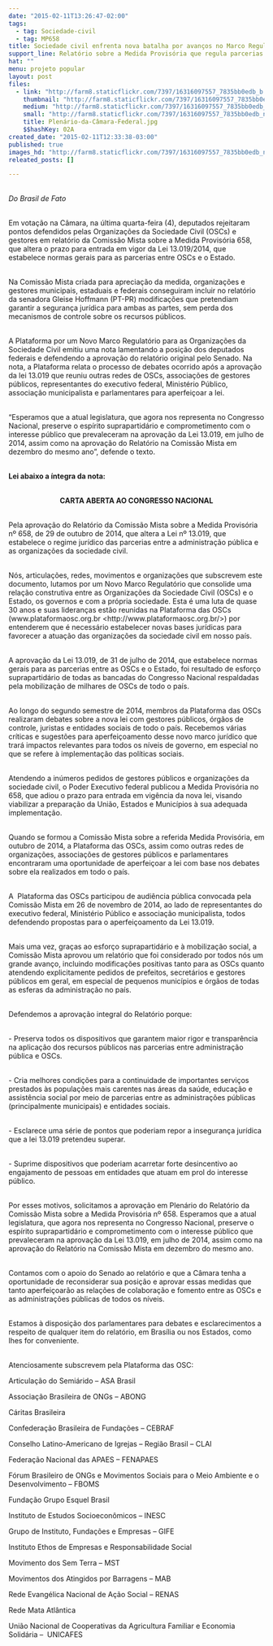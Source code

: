 ```yaml
---
date: "2015-02-11T13:26:47-02:00"
tags:
  - tag: Sociedade-civil
  - tag: MP658
title: Sociedade civil enfrenta nova batalha por avanços no Marco Regulatório
support_line: Relatório sobre a Medida Provisória que regula parcerias entre Estado e Sociedade civil foi alterado pela Câmara dos Deputados.
hat: ""
menu: projeto popular
layout: post
files:
  - link: "http://farm8.staticflickr.com/7397/16316097557_7835bb0edb_b.jpg"
    thumbnail: "http://farm8.staticflickr.com/7397/16316097557_7835bb0edb_t.jpg"
    medium: "http://farm8.staticflickr.com/7397/16316097557_7835bb0edb_z.jpg"
    small: "http://farm8.staticflickr.com/7397/16316097557_7835bb0edb_n.jpg"
    title: Plenário-da-Câmara-Federal.jpg
    $$hashKey: 02A
created_date: "2015-02-11T12:33:38-03:00"
published: true
images_hd: "http://farm8.staticflickr.com/7397/16316097557_7835bb0edb_n.jpg"
releated_posts: []

---
```

<p><br />
<em>Do Brasil de Fato </em></p>

<p><br />
Em vota&ccedil;&atilde;o na C&acirc;mara, na &uacute;ltima quarta-feira (4), deputados rejeitaram pontos defendidos pelas Organiza&ccedil;&otilde;es da Sociedade Civil (OSCs) e gestores em relat&oacute;rio da Comiss&atilde;o Mista sobre a Medida Provis&oacute;ria 658, que altera o prazo para entrada em vigor da Lei 13.019/2014, que estabelece normas gerais para as parcerias entre OSCs e o Estado.<br />
&nbsp;</p>

<p>Na Comiss&atilde;o Mista criada para aprecia&ccedil;&atilde;o da medida, organiza&ccedil;&otilde;es e gestores municipais, estaduais e federais conseguiram incluir no relat&oacute;rio da senadora Gleise Hoffmann (PT-PR) modifica&ccedil;&otilde;es que pretendiam garantir a seguran&ccedil;a jur&iacute;dica para ambas as partes, sem perda dos mecanismos de controle sobre os recursos p&uacute;blicos.<br />
&nbsp;</p>

<p>A Plataforma por um Novo Marco Regulat&oacute;rio para as Organiza&ccedil;&otilde;es da Sociedade Civil emitiu uma nota lamentando a posi&ccedil;&atilde;o dos deputados federais e defendendo a aprova&ccedil;&atilde;o do relat&oacute;rio original pelo Senado. Na nota, a Plataforma relata o processo de debates ocorrido ap&oacute;s a aprova&ccedil;&atilde;o da lei 13.019 que reuniu outras redes de OSCs, associa&ccedil;&otilde;es de gestores p&uacute;blicos, representantes do executivo federal, Minist&eacute;rio P&uacute;blico, associa&ccedil;&atilde;o municipalista e parlamentares para aperfei&ccedil;oar a lei.<br />
&nbsp;</p>

<p>&ldquo;Esperamos que a atual legislatura, que agora nos representa no Congresso Nacional, preserve o esp&iacute;rito suprapartid&aacute;rio e comprometimento com o interesse p&uacute;blico que prevaleceram na aprova&ccedil;&atilde;o da Lei 13.019, em julho de 2014, assim como na aprova&ccedil;&atilde;o do Relat&oacute;rio na Comiss&atilde;o Mista em dezembro do mesmo ano&rdquo;, defende o texto.<br />
&nbsp;</p>

<p><strong>Lei abaixo a &iacute;ntegra da nota:</strong><br />
&nbsp;</p>

<p style="text-align: center;"><strong>CARTA ABERTA AO CONGRESSO NACIONAL</strong><br />
&nbsp;</p>

<p>Pela aprova&ccedil;&atilde;o do Relat&oacute;rio da Comiss&atilde;o Mista sobre a Medida Provis&oacute;ria n&ordm; 658, de 29 de outubro de 2014, que altera a Lei n&ordm; 13.019, que estabelece o regime jur&iacute;dico das parcerias entre a administra&ccedil;&atilde;o p&uacute;blica e as organiza&ccedil;&otilde;es da sociedade civil.<br />
&nbsp;</p>

<p>N&oacute;s, articula&ccedil;&otilde;es, redes, movimentos e organiza&ccedil;&otilde;es que subscrevem este documento, lutamos por um Novo Marco Regulat&oacute;rio que consolide uma rela&ccedil;&atilde;o construtiva entre as Organiza&ccedil;&otilde;es da Sociedade Civil (OSCs) e o Estado, os governos e com a pr&oacute;pria sociedade. Esta &eacute; uma luta de quase 30 anos e suas lideran&ccedil;as est&atilde;o reunidas na Plataforma das OSCs (www.plataformaosc.org.br &lt;http://www.plataformaosc.org.br/&gt;) por entenderem que &eacute; necess&aacute;rio estabelecer novas bases jur&iacute;dicas para favorecer a atua&ccedil;&atilde;o das organiza&ccedil;&otilde;es da sociedade civil em nosso pa&iacute;s.<br />
&nbsp;</p>

<p>A aprova&ccedil;&atilde;o da Lei 13.019, de 31 de julho de 2014, que estabelece normas gerais para as parcerias entre as OSCs e o Estado, foi resultado de esfor&ccedil;o suprapartid&aacute;rio de todas as bancadas do Congresso Nacional respaldadas pela mobiliza&ccedil;&atilde;o de milhares de OSCs de todo o pa&iacute;s.<br />
&nbsp;</p>

<p>Ao longo do segundo semestre de 2014, membros da Plataforma das OSCs realizaram debates sobre a nova lei com gestores p&uacute;blicos, &oacute;rg&atilde;os de controle, juristas e entidades sociais de todo o pa&iacute;s. Recebemos v&aacute;rias cr&iacute;ticas e sugest&otilde;es para aperfei&ccedil;oamento desse novo marco jur&iacute;dico que trar&aacute; impactos relevantes para todos os n&iacute;veis de governo, em especial no que se refere &agrave; implementa&ccedil;&atilde;o das pol&iacute;ticas sociais.<br />
&nbsp;</p>

<p>Atendendo a in&uacute;meros pedidos de gestores p&uacute;blicos e organiza&ccedil;&otilde;es da sociedade civil, o Poder Executivo federal publicou a Medida Provis&oacute;ria no 658, que adiou o prazo para entrada em vig&ecirc;ncia da nova lei, visando viabilizar a prepara&ccedil;&atilde;o da Uni&atilde;o, Estados e Munic&iacute;pios &agrave; sua adequada implementa&ccedil;&atilde;o.<br />
&nbsp;</p>

<p>Quando se formou a Comiss&atilde;o Mista sobre a referida Medida Provis&oacute;ria, em outubro de 2014, a Plataforma das OSCs, assim como outras redes de organiza&ccedil;&otilde;es, associa&ccedil;&otilde;es de gestores p&uacute;blicos e parlamentares encontraram uma oportunidade de aperfei&ccedil;oar a lei com base nos debates sobre ela realizados em todo o pa&iacute;s.<br />
&nbsp;</p>

<p>A&nbsp; Plataforma das OSCs participou de audi&ecirc;ncia p&uacute;blica convocada pela Comiss&atilde;o Mista em 26 de novembro de 2014, ao lado de representantes do executivo federal, Minist&eacute;rio P&uacute;blico e associa&ccedil;&atilde;o municipalista, todos defendendo propostas para o aperfei&ccedil;oamento da Lei 13.019.<br />
&nbsp;</p>

<p>Mais uma vez, gra&ccedil;as ao esfor&ccedil;o suprapartid&aacute;rio e &agrave; mobiliza&ccedil;&atilde;o social, a Comiss&atilde;o Mista aprovou um relat&oacute;rio que foi considerado por todos n&oacute;s um grande avan&ccedil;o, incluindo modifica&ccedil;&otilde;es positivas tanto para as OSCs quanto atendendo explicitamente pedidos de prefeitos, secret&aacute;rios e gestores p&uacute;blicos em geral, em especial de pequenos munic&iacute;pios e &oacute;rg&atilde;os de todas as esferas da administra&ccedil;&atilde;o no pa&iacute;s.<br />
&nbsp;</p>

<p>Defendemos a aprova&ccedil;&atilde;o integral do Relat&oacute;rio porque:<br />
&nbsp;</p>

<p>- Preserva todos os dispositivos que garantem maior rigor e transpar&ecirc;ncia na aplica&ccedil;&atilde;o dos recursos p&uacute;blicos nas parcerias entre administra&ccedil;&atilde;o p&uacute;blica e OSCs.<br />
&nbsp;</p>

<p>- Cria melhores condi&ccedil;&otilde;es para a continuidade de importantes servi&ccedil;os prestados &agrave;s popula&ccedil;&otilde;es mais carentes nas &aacute;reas da sa&uacute;de, educa&ccedil;&atilde;o e assist&ecirc;ncia social por meio de parcerias entre as administra&ccedil;&otilde;es p&uacute;blicas (principalmente municipais) e entidades sociais.<br />
&nbsp;</p>

<p>- Esclarece uma s&eacute;rie de pontos que poderiam repor a inseguran&ccedil;a jur&iacute;dica que a lei 13.019 pretendeu superar.<br />
&nbsp;</p>

<p>- Suprime dispositivos que poderiam acarretar forte desincentivo ao engajamento de pessoas em entidades que atuam em prol do interesse p&uacute;blico.</p>

<p><br />
Por esses motivos, solicitamos a aprova&ccedil;&atilde;o em Plen&aacute;rio do Relat&oacute;rio da Comiss&atilde;o Mista sobre a Medida Provis&oacute;ria n&ordm; 658. Esperamos que a atual legislatura, que agora nos representa no Congresso Nacional, preserve o esp&iacute;rito suprapartid&aacute;rio e comprometimento com o interesse p&uacute;blico que prevaleceram na aprova&ccedil;&atilde;o da Lei 13.019, em julho de 2014, assim como na aprova&ccedil;&atilde;o do Relat&oacute;rio na Comiss&atilde;o Mista em dezembro do mesmo ano.<br />
&nbsp;</p>

<p>Contamos com o apoio do Senado ao relat&oacute;rio e que a C&acirc;mara tenha a oportunidade de reconsiderar sua posi&ccedil;&atilde;o e aprovar essas medidas que tanto aperfei&ccedil;oar&atilde;o as rela&ccedil;&otilde;es de colabora&ccedil;&atilde;o e fomento entre as OSCs e as administra&ccedil;&otilde;es p&uacute;blicas de todos os n&iacute;veis.<br />
&nbsp;</p>

<p>Estamos &agrave; disposi&ccedil;&atilde;o dos parlamentares para debates e esclarecimentos a respeito de qualquer item do relat&oacute;rio, em Bras&iacute;lia ou nos Estados, como lhes for conveniente.</p>

<p><br />
Atenciosamente subscrevem pela Plataforma das OSC:</p>

<p>Articula&ccedil;&atilde;o do Semi&aacute;rido &ndash; ASA Brasil</p>

<p>Associa&ccedil;&atilde;o Brasileira de ONGs &ndash; ABONG</p>

<p>C&aacute;ritas Brasileira</p>

<p>Confedera&ccedil;&atilde;o Brasileira de Funda&ccedil;&otilde;es &ndash; CEBRAF</p>

<p>Conselho Latino-Americano de Igrejas &ndash; Regi&atilde;o Brasil &ndash; CLAI</p>

<p>Federa&ccedil;&atilde;o Nacional das APAES &ndash; FENAPAES</p>

<p>F&oacute;rum Brasileiro de ONGs e Movimentos Sociais para o Meio Ambiente e o Desenvolvimento &ndash; FBOMS</p>

<p>Funda&ccedil;&atilde;o Grupo Esquel Brasil</p>

<p>Instituto de Estudos Socioecon&ocirc;micos &ndash; INESC</p>

<p>Grupo de Instituto, Funda&ccedil;&otilde;es e Empresas &ndash; GIFE</p>

<p>Instituto Ethos de Empresas e Responsabilidade Social</p>

<p>Movimento dos Sem Terra &ndash; MST</p>

<p>Movimentos dos Atingidos por Barragens &ndash; MAB</p>

<p>Rede Evang&eacute;lica Nacional de A&ccedil;&atilde;o Social &ndash; RENAS</p>

<p>Rede Mata Atl&acirc;ntica</p>

<p>Uni&atilde;o Nacional de Cooperativas da Agricultura Familiar e Economia Solid&aacute;ria &ndash;&nbsp; UNICAFES</p>

